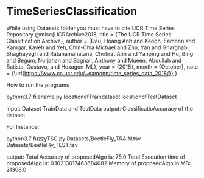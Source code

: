 # TimeSeriesClassification
While using Datasets folder you must have to cite UCR Time Series Repository
@misc{UCRArchive2018,
        title = {The UCR Time Series Classification Archive},
        author = {Dau, Hoang Anh and Keogh, Eamonn and Kamgar, Kaveh and Yeh, Chin-Chia Michael and Zhu, Yan 
                  and Gharghabi, Shaghayegh and Ratanamahatana, Chotirat Ann and Yanping and Hu, Bing 
                  and Begum, Nurjahan and Bagnall, Anthony and Mueen, Abdullah and Batista, Gustavo, and Hexagon-ML},
        year = {2018},
        month = {October},
        note = {\url{https://www.cs.ucr.edu/~eamonn/time_series_data_2018/}}
    }

How to run the programs

python3.7 filename.py locationofTraindataset locationofTestDataset

input: Dataset TrainData and TestData
output: ClassificatioAccuracy of the dataset

For Instance:

python3.7 fuzzyTSC.py Datasets/BeetleFly_TRAIN.tsv Datasets/BeetleFly_TEST.tsv


output:
Total Accuracy of proposedAlgo is: 75.0
Total Execution time of proposedAlgo is: 0.10213017463684082
Memory of proposedAlgo in MB: 21368.0
